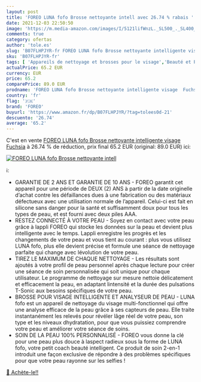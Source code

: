 ```yaml
---
layout: post
title: 'FOREO LUNA fofo Brosse nettoyante intell avec 26.74 % rabais '
date: 2021-12-03 22:50:50
image: 'https://m.media-amazon.com/images/I/5121lifWnzL._SL500_._SL400_.jpg'
comments: true
category: ofertas
author: 'tole.es'
slug: 'B07FLHPJYR-fr FOREO LUNA fofo Brosse nettoyante intelligente visage Fuchsia'
sku: 'B07FLHPJYR-fr'
tags: [ 'Appareils de nettoyage et brosses pour le visage','Beauté et Parfum','Nettoyants et exfoliants pour le visage','Soins pour la peau','Soins pour le visage','foreo', ]
actualPrice: 65.2 EUR
currency: EUR
price: 65.2
comparePrice: 89.0 EUR
prodname: 'FOREO LUNA fofo Brosse nettoyante intelligente visage  Fuchsia'
country: 'fr'
flag: '🇫🇷'
brand: 'FOREO'
buyurl: 'https://www.amazon.fr/dp/B07FLHPJYR/?tag=tolees0d-21'
descuento: '26.74'
average: '65.2'
---
```


C'est en vente [FOREO LUNA fofo Brosse nettoyante intelligente visage  Fuchsia](https://www.amazon.fr/dp/B07FLHPJYR/?tag=tolees0d-21)  à  26.74 % de réduction, prix final  65.2 EUR (original: 89.0 EUR) ici:

[![FOREO LUNA fofo Brosse nettoyante intell](https://m.media-amazon.com/images/I/5121lifWnzL._SL500_._SL400_.jpg)](https://www.amazon.fr/dp/B07FLHPJYR/?tag=tolees0d-21)

ℹ️:

- GARANTIE DE 2 ANS ET GARANTIE DE 10 ANS - FOREO garantit cet appareil pour une période de DEUX (2) ANS à partir de la date originelle d’achat contre les défaillances dues à une fabrication ou des matériaux défectueux avec une utilisation normale de l’appareil. Celui-ci est fait en silicone sans danger pour la santé et suffisamment doux pour tous les types de peau, et est fourni avec deux piles AAA.
- RESTEZ CONNECTÉ À VOTRE PEAU - Soyez en contact avec votre peau grâce à lappli FOREO qui stocke les données sur la peau et devient plus intelligente avec le temps. Lappli enregistre les progrès et les changements de votre peau et vous tient au courant : plus vous utilisez LUNA fofo, plus elle devient précise et formule une séance de nettoyage parfaite qui change avec lévolution de votre peau.
- TIREZ LE MAXIMUM DE CHAQUE NETTOYAGE - Les résultats sont ajoutés à votre profil de peau personnel après chaque lecture pour créer une séance de soin personnalisée qui soit unique pour chaque utilisateur. Le programme de nettoyage sur mesure nettoie délicatement et efficacement la peau, en adaptant lintensité et la durée des pulsations T-Sonic aux besoins spécifiques de votre peau.
- BROSSE POUR VISAGE INTELLIGENTE ET ANALYSEUR DE PEAU - LUNA fofo est un appareil de nettoyage du visage multi-fonctionnel qui offre une analyse efficace de la peau grâce à ses capteurs de peau. Elle traite instantanément les relevés pour révéler lâge réel de votre peau, son type et les niveaux dhydratation, pour que vous puissiez comprendre votre peau et améliorer votre séance de soins.
- SOIN DE LA PEAU 100% PERSONNALISÉ - FOREO vous donne la clé pour une peau plus douce à laspect radieux sous la forme de LUNA fofo, votre petit coach beauté intelligent. Ce produit de soin 2-en-1 introduit une façon exclusive de répondre à des problèmes spécifiques pour que votre peau rayonne sur les selfies !

[🛒 Achète-le!!](https://www.amazon.fr/dp/B07FLHPJYR/?tag=tolees0d-21)
